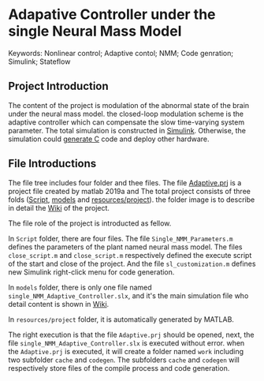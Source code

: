 # Adapative Controller under the single Neural Mass Model
Keywords: Nonlinear control; Adaptive contol; NMM; Code genration; Simulink; Stateflow

## Project Introduction
The content of the project is modulation of the abnormal state of the brain under the neural mass model. the closed-loop modulation scheme is the adaptive controller which can compensate the slow time-varying system parameter. The total simulation is constructed in [Simulink](www.mathworks.com). Otherwise, the simulation could [generate C](https://www.mathworks.com/solutions/embedded-systems.html) code and deploy other hardware.

## File Introductions
The file tree includes four folder and thee files. The file [Adaptive.prj](https://github.com/LLiang-Li/Adapative-Controller-under-the-single-Neural-Mass-Model/blob/main/Adaptive.prj) is a project file created by matlab 2019a and The total project consists of three folds ([Script](https://github.com/LLiang-Li/Adapative-Controller-under-the-single-Neural-Mass-Model/tree/main/Scirpt), [models](https://github.com/LLiang-Li/Adapative-Controller-under-the-single-Neural-Mass-Model/tree/main/models) and [resources/project](https://github.com/LLiang-Li/Adapative-Controller-under-the-single-Neural-Mass-Model/tree/main/resources/project)). the folder image is to describe in detail the [Wiki](https://github.com/LLiang-Li/Adapative-Controller-under-the-single-Neural-Mass-Model/wiki) of the project.

The file role of the project is introducted as fellow.

In `Script` folder, there are four files. The file `Single_NMM_Parameters.m` defines the parameters of the plant named neural mass model. The files `close_script.m` and `close_script.m` respectively defined the execute script of the start and close of the project. And the file `sl_customization.m` defines new Simulink right-click menu for code generation.

In `models` folder, there is only one file named `single_NMM_Adaptive_Controller.slx`, and it's the main simulation file who detail content is shown in [Wiki](https://github.com/LLiang-Li/Adapative-Controller-under-the-single-Neural-Mass-Model/wiki).

In `resources/project` folder, it is automatically generated by MATLAB.

The right execution is that the file `Adaptive.prj` should be opened, next, the file `single_NMM_Adaptive_Controller.slx` is executed without error. when the `Adaptive.prj` is executed, it will create a folder named `work` including two subfolder `cache` and `codegen`. The subfolders `cache` and `codegen` will respectively store files of the compile process and code  generation.

